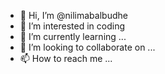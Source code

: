 - 👋 Hi, I’m @nilimabalbudhe
- 👀 I’m interested in coding
- 🌱 I’m currently learning ...
- 💞️ I’m looking to collaborate on ...
- 📫 How to reach me ...

<!---
nilimabalbudhe/nilimabalbudhe is a ✨ special ✨ repository because its `README.md` (this file) appears on your GitHub profile.
You can click the Preview link to take a look at your changes.
--->
